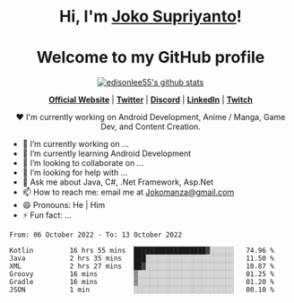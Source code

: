 <h1 align="center">Hi, I'm <a href="https://www.google.com">Joko Supriyanto</a>!</h1>
<h1 align="center">Welcome to my GitHub profile</h1>

<p align="center">
  <a href="https://github.com/jokomanza"><img src="https://github-readme-stats.vercel.app/api?username=jokomanza&hide_border=true&show_icons=true" alt="edisonlee55's github stats"></a>
</p>

<p align="center">
  <strong><a href="https://www.google.com">Official Website</a></strong> |
  <strong><a href="https://twitter.com/jokomanza">Twitter</a></strong> |
  <strong><a href="https://discord.gg/nYXzaUS">Discord</a></strong> |
  <strong><a href="https://www.linkedin.com/in/jokomanza">LinkedIn</a></strong> |
  <strong><a href="https://www.twitch.tv/jokomanza">Twitch</a></strong>
</p>

<p align="center">❤ I'm currently working on Android Development, Anime / Manga, Game Dev, and Content Creation.</p>

- 🔭 I’m currently working on ...
- 🌱 I’m currently learning Android Development
- 👯 I’m looking to collaborate on ...
- 🤔 I’m looking for help with ...
- 💬 Ask me about Java, C#, .Net Framework, Asp.Net
- 📫 How to reach me: email me at Jokomanza@gmail.com
- 😄 Pronouns: He | Him
- ⚡ Fun fact: ...

<!--START_SECTION:waka-->

```text
From: 06 October 2022 - To: 13 October 2022

Kotlin         16 hrs 55 mins  ██████████████████▓░░░░░░   74.96 %
Java           2 hrs 35 mins   ███░░░░░░░░░░░░░░░░░░░░░░   11.50 %
XML            2 hrs 27 mins   ██▓░░░░░░░░░░░░░░░░░░░░░░   10.87 %
Groovy         16 mins         ▒░░░░░░░░░░░░░░░░░░░░░░░░   01.25 %
Gradle         16 mins         ▒░░░░░░░░░░░░░░░░░░░░░░░░   01.20 %
JSON           1 min           ░░░░░░░░░░░░░░░░░░░░░░░░░   00.10 %
```

<!--END_SECTION:waka-->
